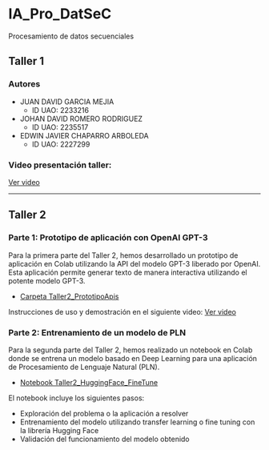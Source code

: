 # IA_Pro_DatSeC
Procesamiento de datos secuenciales

## Taller 1

### Autores
- JUAN DAVID GARCIA MEJIA 
  - ID UAO: 2233216
- JOHAN DAVID ROMERO RODRIGUEZ 
  - ID UAO: 2235517
- EDWIN JAVIER CHAPARRO ARBOLEDA 
  - ID UAO: 2227299

### Video presentación taller:
[Ver video](https://drive.google.com/drive/folders/1I7wPKAHO_ck9i1TDzg2xuhujDLBaVmRl?usp=sharing)

---

## Taller 2

### Parte 1: Prototipo de aplicación con OpenAI GPT-3

Para la primera parte del Taller 2, hemos desarrollado un prototipo de aplicación en Colab utilizando la API del modelo GPT-3 liberado por OpenAI. Esta aplicación permite generar texto de manera interactiva utilizando el potente modelo GPT-3. 

- [Carpeta Taller2_PrototipoApis](Taller2_PrototipoApis)

Instrucciones de uso y demostración en el siguiente video: [Ver video](https://www.youtube.com/watch?v=C1eOiOkD_8A)

### Parte 2: Entrenamiento de un modelo de PLN

Para la segunda parte del Taller 2, hemos realizado un notebook en Colab donde se entrena un modelo basado en Deep Learning para una aplicación de Procesamiento de Lenguaje Natural (PLN).

- [Notebook Taller2_HuggingFace_FineTune](Taller2_HuggingFace_FineTune.ipynb)

El notebook incluye los siguientes pasos:
- Exploración del problema o la aplicación a resolver
- Entrenamiento del modelo utilizando transfer learning o fine tuning con la librería Hugging Face
- Validación del funcionamiento del modelo obtenido
